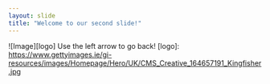 ```yaml
---
layout: slide
title: "Welcome to our second slide!"
---
```

![Image][logo]
Use the left arrow to go back!
[logo]: https://www.gettyimages.ie/gi-resources/images/Homepage/Hero/UK/CMS_Creative_164657191_Kingfisher.jpg
